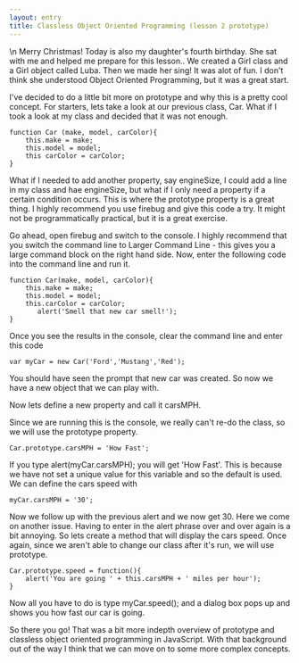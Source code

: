 ```yaml
---
layout: entry
title: Classless Object Oriented Programming (lesson 2 prototype)
---
```


\n    Merry Christmas!  Today is also my daughter's fourth birthday.  She sat with me and helped me prepare for this lesson..  We created a Girl class and a Girl object called Luba.  Then we made her sing!  It was alot of fun.  I don't think she understood Object Oriented Programming, but it was a great start.

I've decided to do a little bit more on prototype and why this is a pretty cool concept.  For starters, lets take a look at our previous class, Car.  What if I took a look at my class and decided that it was not enough.

    function Car (make, model, carColor){
        this.make = make;
        this.model = model;
        this carColor = carColor;
    }

What if I needed to add another property, say engineSize, I could add a line in my class and hae engineSize, but what if I only need a property if a certain condition occurs.  This is where the prototype property is a great thing.  I highly recommend you use firebug and give this code a try.  It might not be programmatically practical, but it is a great exercise.

Go ahead, open firebug and switch to the console.  I highly recommend that you switch the command line to Larger Command Line - this gives you a large command block on the right hand side.  Now, enter the following code into the command line and run it.

    function Car(make, model, carColor){
        this.make = make;
        this.model = model;
        this.carColor = carColor;
           alert('Smell that new car smell!');
    }

Once you see the results in the console, clear the command line and enter this code

    var myCar = new Car('Ford','Mustang','Red');


You should have seen the prompt that new car was created.  So now we have a new object that we can play with.

Now lets define a new property and call it carsMPH.

Since we are running this is the console, we really can't re-do the class, so we will use the prototype property.

    Car.prototype.carsMPH = 'How Fast';


If you type alert(myCar.carsMPH); you will get 'How Fast'.  This is because we have not set a unique value for this variable and so the default is used.  We can define the cars speed with 

    myCar.carsMPH = '30';



Now we follow up with the previous alert and we now get 30.  Here we come on another issue.  Having to enter in the alert phrase over and over again is a bit annoying.  So lets create a method that will display the cars speed.  Once again, since we aren't able to change our class after it's run, we will use prototype.

    Car.prototype.speed = function(){
        alert('You are going ' + this.carsMPH + ' miles per hour');
    }

Now all you have to do is type myCar.speed(); and a dialog box pops up and shows you how fast our car is going.

So there you go!  That was a bit more indepth overview of prototype and classless object oriented programming in JavaScript.  With that background out of the way I think that we can move on to some more complex concepts.
  
